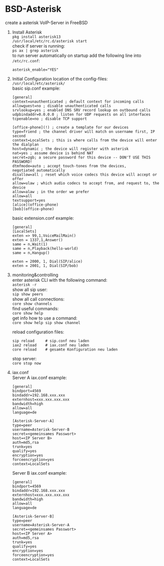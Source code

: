 # BSD-Asterisk
create a asterisk VoIP-Server in FreeBSD

1. Install Asterisk<br>
   ```pkg install asterisk13```<br>
   ```/usr/local/etc/rc.d/asterisk start```<br>
   check if server is running:<br>
   ```ps ax | grep asterisk```<br>
   to run server automatically on startup add the following line into ```/etc/rc.conf```:

   ```asterisk_enable="YES"```<br>
3. Initial Configuration
   location of the config-files:<br>
   ```/usr/local/etc/asterisk/```<br>
   basic sip.conf example:
   ```
   [general]
   context=unauthenticated ; default context for incoming calls
   allowguest=no ; disable unauthenticated calls
   srvlookup=yes ; enabled DNS SRV record lookup on outbound calls
   udpbindaddr=0.0.0.0 ; listen for UDP requests on all interfaces
   tcpenable=no ; disable TCP support

   [office-phone](!) ; create a template for our devices
   type=friend ; the channel driver will match on username first, IP second
   context=LocalSets ; this is where calls from the device will enter the dialplan
   host=dynamic ; the device will register with asterisk
   nat=yes ; assume device is behind NAT
   secret=zgb; a secure password for this device -- DON'T USE THIS PASSWORD!
   dtmfmode=auto ; accept touch-tones from the devices,
   negotiated automatically
   disallow=all ; reset which voice codecs this device will accept or offer
   allow=ulaw ; which audio codecs to accept from, and request to, the device
   allow=alaw ; in the order we prefer
   allow=all
   textsupport=yes
   [alice](office-phone)
   [bob](office-phone) 
   ```
   basic extension.conf example:
   ```
   [general]
   [LocalSets]
   exten => 99,1,VoiceMailMain()
   exten = 1337,1,Answer()
   same = n,Wait(1)
   same = n,Playback(hello-world)
   same = n,Hangup()

   exten = 2000, 1, Dial(SIP/alice)
   exten = 2001, 1, Dial(SIP/bob)
   ```
5. monitoring&controlling<br>
   enter asterisk CLI with the following command:<br>
   ```asterisk -r```<br>
   show all sip user:<br>
   ```sip show peers```<br>
   show all call connections:<br>
   ```core show channels```<br>
   find useful commands:<br>
   ```core show help```<br>
   get info how to use a command:<br>
   ```core show help sip show channel```<br>
   
   reload configuration files:
   ```
   sip reload     # sip.conf neu laden
   iax2 reload    # iax.conf neu laden
   core reload    # gesamte Konfiguration neu laden
   ```
   stop server:<br>
   ```core stop now ```
6. iax.conf<br>
   Server A iax.conf example:
   ```
   [general]
   bindport=4569
   bindaddr=192.168.xxx.xxx
   externhost=xxx.xxx.xxx.xxx
   bandwidth=high
   allow=all
   language=de

   [Asterisk-Server-A]
   type=peer
   username=Asterisk-Server-B
   secret=<gemeinsames Passwort>
   host=<IP Server B>
   auth=md5,rsa
   trunk=yes
   qualify=yes
   encryption=yes
   forceencryption=yes
   context=LocalSets
   ```
   Server B iax.conf example:
   ```
   [general]
   bindport=4569
   bindaddr=192.168.xxx.xxx
   externhost=xxx.xxx.xxx.xxx
   bandwidth=high
   allow=all
   language=de

   [Asterisk-Server-B]
   type=peer
   username=Asterisk-Server-A
   secret=<gemeinsames Passwort>
   host=<IP Server A>
   auth=md5,rsa
   trunk=yes
   qualify=yes
   encryption=yes
   forceencryption=yes
   context=LocalSets
   ```
